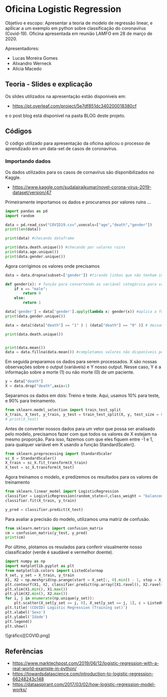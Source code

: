 # Oficina Logistic Regression

Objetivo e escopo: Apresentar a teoria de modelo de regressão linear, e apllicar a um exemplo em python sobre classificação do coronavírus (Covid-19). Oficina apresentada em reunião LAMFO em 28 de março de 2020.

Apresentadores:
- Lucas Moreira Gomes
- Alixandro Werneck
- Alícia Macedo

## Teoria - Slides e explicação
Os slides utilizados na apresentação estão disponíveis em:

- https://pt.overleaf.com/project/5e7df851dc340200018380cf

e o post blog está disponível na pasta BLOG deste projeto.

## Códigos

O código utilizado para apresentação da oficina aplicou o processo de aprendizado em um data-set de casos de coronavírus.

### Importando dados

Os dados utilizados para os casos de cornavírus são disponibilizados no Kaggle.

- https://www.kaggle.com/sudalairajkumar/novel-corona-virus-2019-dataset/version/47

Primeiramente importamos os dados e procuramos por valores ruins ... 
```python
import pandas as pd
import random

data = pd.read_csv("COVID19.csv",usecols=["age","death","gender"])
print(len(data))

print(data) #checando dataframe

print(data.death.unique()) #checando por valores ruins
print(data.age.unique())
print(data.gender.unique())
```
Agora corrigimos os valores onde precisamos

```python
data = data.dropna(subset=['gender']) #tirando linhas que não tenham informação sobre o gênero ..

def gender(x): # função para convertendo as variável categórica para valor numérico
    if x == "male":
        return 0
    else:
        return 1

data['gender'] = data['gender'].apply(lambda x: gender(x)) #aplica a função gender no dataframe data coluna gender
print(data.gender.unique())

data = data[(data["death"] == "1" ) | (data["death"] == "0" )] # deixamos apenas os resultados para 1 e 0.

print(data.death.unique())


print(data.mean())
data = data.fillna(data.mean()) #completamos valores não disponíveis pela média de cada coluna.

```

Em seguida preparamos os dados para serem processados. X são nossas observações sobre o output (variáveis) e Y nosso output. Nesse caso, Y é a informação sobre a morte (1) ou não morte (0) de um paciente. 

```python
y = data["death"] 
X = data.drop("death",axis=1)
```

Separamos os dados em dois: Treino e teste. Aqui, usamos 10% para teste, e 90% para treinamento. 

```python
from sklearn.model_selection import train_test_split 
X_train, X_test, y_train, y_test = train_test_split(X, y, test_size = 0.1, random_state = 42)
# print(X_test)
```
Antes de converter nossos dados para um vetor que possa ser analisado pelo modelo, precisamos fazer com que todos os valores de X estejam na mesmo proporção. Para isso, fazemos com que eles fiquem entre -1 e 1, para qualquer variável em X usando a função StandardScaler(). 


```python
from sklearn.preprocessing import StandardScaler 
sc_X = StandardScaler() 
X_train = sc_X.fit_transform(X_train) 
X_test = sc_X.transform(X_test)
```

Agora treinamos o modelo, e predizemos os resultados para os valores de treinamento

```python
from sklearn.linear_model import LogisticRegression 
classifier = LogisticRegression(random_state=0,class_weight = "balanced") 
classifier.fit(X_train, y_train)

y_pred = classifier.predict(X_test)
```

Para avaliar a precisão do modelo, utilizamos uma matriz de confusão.

```python
from sklearn.metrics import confusion_matrix 
cm = confusion_matrix(y_test, y_pred)
print(cm)
```

Por último, plotamos os resulados para conferir visualmente nosso classificador (verde é saudável e vermelhor doente).

```python
import numpy as np
import matplotlib.pyplot as plt
from matplotlib.colors import ListedColormap 
X_set, y_set = X_train, y_train 
X1, X2 = np.meshgrid(np.arange(start = X_set[:, 0].min() - 1, stop = X_set[:, 0].max() + 1, step = 0.01), np.arange(start = X_set[:, 1].min() - 1, stop = X_set[:, 1].max() + 1, step = 0.01)) 
plt.contourf(X1, X2, classifier.predict(np.array([X1.ravel(), X2.ravel()]).T).reshape(X1.shape), alpha = 0.75, cmap = ListedColormap(('green', 'red')))
plt.xlim(X1.min(), X1.max())
plt.ylim(X2.min(), X2.max()) 
for i, j in enumerate(np.unique(y_set)): 
    plt.scatter(X_set[y_set == j, 0], X_set[y_set == j, 1], c = ListedColormap(('green', 'red'))(i), label = j) 
plt.title('(COVID) Logistic Regression (Training set)') 
plt.xlabel('Sexo') 
plt.ylabel('Idade') 
plt.legend() 
plt.show()
```

![gráfico][COVID.png]

## Referências

- https://www.marktechpost.com/2019/06/12/logistic-regression-with-a-real-world-example-in-python/
- https://towardsdatascience.com/introduction-to-logistic-regression-66248243c148
- https://dataaspirant.com/2017/03/02/how-logistic-regression-model-works/

